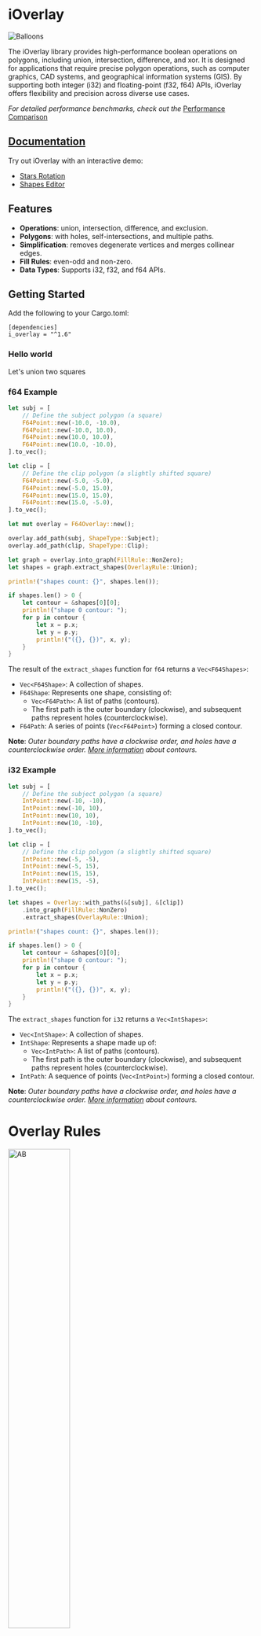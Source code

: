 # iOverlay
![Balloons](readme/balloons.svg)

The iOverlay library provides high-performance boolean operations on polygons, including union, intersection, difference, and xor. It is designed for applications that require precise polygon operations, such as computer graphics, CAD systems, and geographical information systems (GIS). By supporting both integer (i32) and floating-point (f32, f64) APIs, iOverlay offers flexibility and precision across diverse use cases.  

*For detailed performance benchmarks, check out the* [Performance Comparison](https://ishape-rust.github.io/iShape-js/overlay/performance/performance.html)


## [Documentation](https://ishape-rust.github.io/iShape-js/overlay/stars_demo.html)
Try out iOverlay with an interactive demo:

- [Stars Rotation](https://ishape-rust.github.io/iShape-js/overlay/stars_demo.html)
- [Shapes Editor](https://ishape-rust.github.io/iShape-js/overlay/shapes_editor.html)



## Features

- **Operations**: union, intersection, difference, and exclusion.
- **Polygons**: with holes, self-intersections, and multiple paths.
- **Simplification**: removes degenerate vertices and merges collinear edges.
- **Fill Rules**: even-odd and non-zero.
- **Data Types**: Supports i32, f32, and f64 APIs.

## Getting Started

Add the following to your Cargo.toml:
```
[dependencies]
i_overlay = "^1.6"
```

### Hello world

Let's union two squares

### f64 Example ###

```rust
let subj = [
    // Define the subject polygon (a square)
    F64Point::new(-10.0, -10.0),
    F64Point::new(-10.0, 10.0),
    F64Point::new(10.0, 10.0),
    F64Point::new(10.0, -10.0),
].to_vec();

let clip = [
    // Define the clip polygon (a slightly shifted square)
    F64Point::new(-5.0, -5.0),
    F64Point::new(-5.0, 15.0),
    F64Point::new(15.0, 15.0),
    F64Point::new(15.0, -5.0),
].to_vec();

let mut overlay = F64Overlay::new();

overlay.add_path(subj, ShapeType::Subject);
overlay.add_path(clip, ShapeType::Clip);

let graph = overlay.into_graph(FillRule::NonZero);
let shapes = graph.extract_shapes(OverlayRule::Union);

println!("shapes count: {}", shapes.len());

if shapes.len() > 0 {
    let contour = &shapes[0][0];
    println!("shape 0 contour: ");
    for p in contour {
        let x = p.x;
        let y = p.y;
        println!("({}, {})", x, y);
    }
}
```
The result of the `extract_shapes` function for `f64` returns a `Vec<F64Shapes>`:

- `Vec<F64Shape>`: A collection of shapes.
- `F64Shape`: Represents one shape, consisting of:
  - `Vec<F64Path>`: A list of paths (contours).
  - The first path is the outer boundary (clockwise), and subsequent paths represent holes (counterclockwise).
- `F64Path`: A series of points (`Vec<F64Point>`) forming a closed contour.

**Note**: _Outer boundary paths have a clockwise order, and holes have a counterclockwise order. [More information](https://ishape-rust.github.io/iShape-js/overlay/contours/contours.html) about contours._


### i32 Example ###

```rust
let subj = [
    // Define the subject polygon (a square)
    IntPoint::new(-10, -10),
    IntPoint::new(-10, 10),
    IntPoint::new(10, 10),
    IntPoint::new(10, -10),
].to_vec();

let clip = [
    // Define the clip polygon (a slightly shifted square)
    IntPoint::new(-5, -5),
    IntPoint::new(-5, 15),
    IntPoint::new(15, 15),
    IntPoint::new(15, -5),
].to_vec();

let shapes = Overlay::with_paths(&[subj], &[clip])
    .into_graph(FillRule::NonZero)
    .extract_shapes(OverlayRule::Union);

println!("shapes count: {}", shapes.len());

if shapes.len() > 0 {
    let contour = &shapes[0][0];
    println!("shape 0 contour: ");
    for p in contour {
        let x = p.x;
        let y = p.y;
        println!("({}, {})", x, y);
    }
}
```
The `extract_shapes` function for `i32` returns a `Vec<IntShapes>`:

- `Vec<IntShape>`: A collection of shapes.
- `IntShape`: Represents a shape made up of:
  - `Vec<IntPath>`: A list of paths (contours).
  - The first path is the outer boundary (clockwise), and subsequent paths represent holes (counterclockwise).
- `IntPath`: A sequence of points (`Vec<IntPoint>`) forming a closed contour.

**Note**: _Outer boundary paths have a clockwise order, and holes have a counterclockwise order. [More information](https://ishape-rust.github.io/iShape-js/overlay/contours/contours.html) about contours._

# Overlay Rules

<img src="readme/ab.svg" alt="AB" style="width:50%;">

### Union, A or B
<img src="readme/union.svg" alt="Union" style="width:50%;">
_Union represents the combined area of both polygons A and B._

### Intersection, A and B
<img src="readme/intersection.svg" alt="Intersection" style="width:50%;">
_Intersection represents the overlapping area between polygons A and B._

### Difference, A - B
<img src="readme/difference_ab.svg" alt="Difference" style="width:50%;">

### Inverse Difference, B - A
<img src="readme/difference_ba.svg" alt="Inverse Difference" style="width:50%;">

### Exclusion, A xor B
<img src="readme/exclusion.svg" alt="Exclusion" style="width:50%;">
